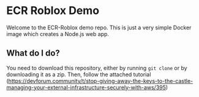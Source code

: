 # ECR Roblox Demo

Welcome to the ECR-Roblox demo repo. This is just a very simple Docker image which creates a Node.js web app.

## What do I do?

You need to download this repository, either by running `git clone` or by downloading it as a zip. 
Then, follow the attached tutorial (https://devforum.community/t/stop-giving-away-the-keys-to-the-castle-managing-your-external-infrastructure-securely-with-aws/395)
